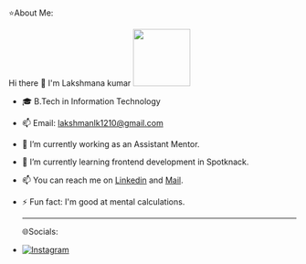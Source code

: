 ⭐About Me:

 Hi there 👋 I'm Lakshmana kumar
 <img src="[image](https://i.pinimg.com/736x/03/1f/67/031f67bd6b6bb0487eff63e804f63515.jpg)" width="100">
- 🎓 B.Tech in Information Technology
- 📫 Email: lakshmanlk1210@gmail.com
- 🔭 I’m currently working as an Assistant Mentor.
- 🌱 I’m currently learning frontend development in Spotknack.
- 📫 You can reach me on [Linkedin](https://www.linkedin.com/in/lakshmana-kumar-g1210) and [Mail](lakshmanlk1210@gmail.com).
- ⚡ Fun fact: I'm good at mental calculations.
  
  ---
  🌐Socials:
 - [![Instagram](https://img.shields.io/badge/Instagram-E4405F?style=for-the-badge&logoColor=white)](https://www.instagram.com/l_a_k_s_h_m_a_n_l_k?igsh=MWsyNmRleWdhZ2FxbQ==)
